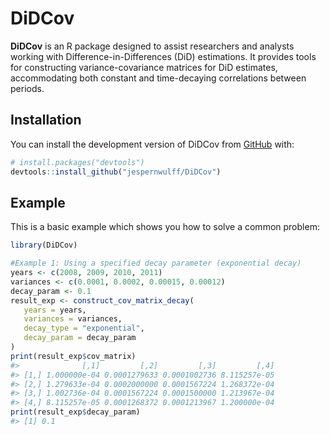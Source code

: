 
<!-- README.md is generated from README.Rmd. Please edit that file -->

# DiDCov

<!-- badges: start -->
<!-- badges: end -->

**DiDCov** is an R package designed to assist researchers and analysts
working with Difference-in-Differences (DiD) estimations. It provides
tools for constructing variance-covariance matrices for DiD estimates,
accommodating both constant and time-decaying correlations between
periods.

## Installation

You can install the development version of DiDCov from
[GitHub](https://github.com/) with:

``` r
# install.packages("devtools")
devtools::install_github("jespernwulff/DiDCov")
```

## Example

This is a basic example which shows you how to solve a common problem:

``` r
library(DiDCov)

#Example 1: Using a specified decay parameter (exponential decay)
years <- c(2008, 2009, 2010, 2011)
variances <- c(0.0001, 0.0002, 0.00015, 0.00012)
decay_param <- 0.1
result_exp <- construct_cov_matrix_decay(
   years = years,
   variances = variances,
   decay_type = "exponential",
   decay_param = decay_param
)
print(result_exp$cov_matrix)
#>              [,1]         [,2]         [,3]         [,4]
#> [1,] 1.000000e-04 0.0001279633 0.0001002736 8.115257e-05
#> [2,] 1.279633e-04 0.0002000000 0.0001567224 1.268372e-04
#> [3,] 1.002736e-04 0.0001567224 0.0001500000 1.213967e-04
#> [4,] 8.115257e-05 0.0001268372 0.0001213967 1.200000e-04
print(result_exp$decay_param)
#> [1] 0.1
```
